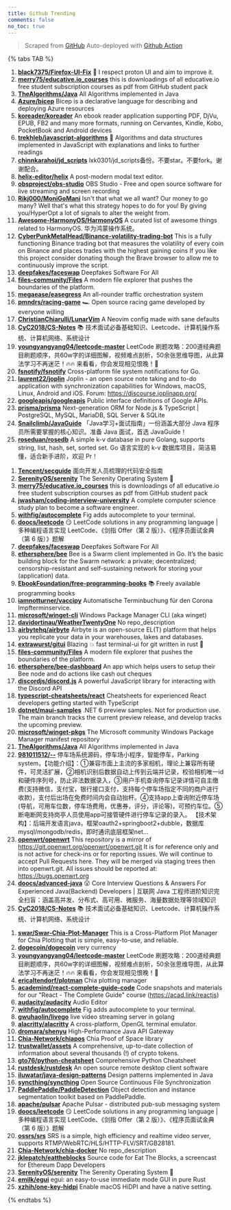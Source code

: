 ```yaml
---
title: Github Trending
comments: false
no_toc: true
---
```


> Scraped from [GitHub](https://github.com/trending)
Auto-deployed with [Github Action](https://docs.github.com/en/actions)

{% tabs TAB %}
<!-- tab Daily -->
1. [**black7375/Firefox-UI-Fix**](https://github.com/black7375/Firefox-UI-Fix)
🦊 I respect proton UI and aim to improve it.
2. [**merry75/educative.io_courses**](https://github.com/merry75/educative.io_courses)
this is downloadings of all educative.io free student subscription courses as pdf from GitHub student pack
3. [**TheAlgorithms/Java**](https://github.com/TheAlgorithms/Java)
All Algorithms implemented in Java
4. [**Azure/bicep**](https://github.com/Azure/bicep)
Bicep is a declarative language for describing and deploying Azure resources
5. [**koreader/koreader**](https://github.com/koreader/koreader)
An ebook reader application supporting PDF, DjVu, EPUB, FB2 and many more formats, running on Cervantes, Kindle, Kobo, PocketBook and Android devices
6. [**trekhleb/javascript-algorithms**](https://github.com/trekhleb/javascript-algorithms)
📝 Algorithms and data structures implemented in JavaScript with explanations and links to further readings
7. [**chinnkarahoi/jd_scripts**](https://github.com/chinnkarahoi/jd_scripts)
lxk0301/jd_scripts备份。不要star。不要fork。谢谢配合。
8. [**helix-editor/helix**](https://github.com/helix-editor/helix)
A post-modern modal text editor.
9. [**obsproject/obs-studio**](https://github.com/obsproject/obs-studio)
OBS Studio - Free and open source software for live streaming and screen recording
10. [**Rikj000/MoniGoMani**](https://github.com/Rikj000/MoniGoMani)
Isn't that what we all want? Our money to go many? Well that's what this strategy hopes to do for you! By giving you/HyperOpt a lot of signals to alter the weight from.
11. [**Awesome-HarmonyOS/HarmonyOS**](https://github.com/Awesome-HarmonyOS/HarmonyOS)
A curated list of awesome things related to HarmonyOS. 华为鸿蒙操作系统。
12. [**CyberPunkMetalHead/Binance-volatility-trading-bot**](https://github.com/CyberPunkMetalHead/Binance-volatility-trading-bot)
This is a fully functioning Binance trading bot that measures the volatility of every coin on Binance and places trades with the highest gaining coins If you like this project consider donating though the Brave browser to allow me to continuously improve the script.
13. [**deepfakes/faceswap**](https://github.com/deepfakes/faceswap)
Deepfakes Software For All
14. [**files-community/Files**](https://github.com/files-community/Files)
A modern file explorer that pushes the boundaries of the platform.
15. [**megaease/easegress**](https://github.com/megaease/easegress)
An all-rounder traffic orchestration system
16. [**pmndrs/racing-game**](https://github.com/pmndrs/racing-game)
🏎 Open source racing game developed by everyone willing
17. [**ChristianChiarulli/LunarVim**](https://github.com/ChristianChiarulli/LunarVim)
A Neovim config made with sane defaults
18. [**CyC2018/CS-Notes**](https://github.com/CyC2018/CS-Notes)
📚 技术面试必备基础知识、Leetcode、计算机操作系统、计算机网络、系统设计
19. [**youngyangyang04/leetcode-master**](https://github.com/youngyangyang04/leetcode-master)
LeetCode 刷题攻略：200道经典题目刷题顺序，共60w字的详细图解，视频难点剖析，50余张思维导图，从此算法学习不再迷茫！🔥🔥 来看看，你会发现相见恨晚！🚀
20. [**fsnotify/fsnotify**](https://github.com/fsnotify/fsnotify)
Cross-platform file system notifications for Go.
21. [**laurent22/joplin**](https://github.com/laurent22/joplin)
Joplin - an open source note taking and to-do application with synchronization capabilities for Windows, macOS, Linux, Android and iOS. Forum: https://discourse.joplinapp.org/
22. [**googleapis/googleapis**](https://github.com/googleapis/googleapis)
Public interface definitions of Google APIs.
23. [**prisma/prisma**](https://github.com/prisma/prisma)
Next-generation ORM for Node.js & TypeScript | PostgreSQL, MySQL, MariaDB, SQL Server & SQLite
24. [**Snailclimb/JavaGuide**](https://github.com/Snailclimb/JavaGuide)
「Java学习+面试指南」一份涵盖大部分 Java 程序员所需要掌握的核心知识。准备 Java 面试，首选 JavaGuide！
25. [**roseduan/rosedb**](https://github.com/roseduan/rosedb)
A simple k-v database in pure Golang, supports string, list, hash, set, sorted set. Go 语言实现的 k-v 数据库项目，简洁易懂，适合新手进阶，欢迎 Pr！
<!-- endtab -->
<!-- tab Weekly -->
1. [**Tencent/secguide**](https://github.com/Tencent/secguide)
面向开发人员梳理的代码安全指南
2. [**SerenityOS/serenity**](https://github.com/SerenityOS/serenity)
The Serenity Operating System 🐞
3. [**merry75/educative.io_courses**](https://github.com/merry75/educative.io_courses)
this is downloadings of all educative.io free student subscription courses as pdf from GitHub student pack
4. [**jwasham/coding-interview-university**](https://github.com/jwasham/coding-interview-university)
A complete computer science study plan to become a software engineer.
5. [**withfig/autocomplete**](https://github.com/withfig/autocomplete)
Fig adds autocomplete to your terminal.
6. [**doocs/leetcode**](https://github.com/doocs/leetcode)
😏 LeetCode solutions in any programming language | 多种编程语言实现 LeetCode、《剑指 Offer（第 2 版）》、《程序员面试金典（第 6 版）》题解
7. [**deepfakes/faceswap**](https://github.com/deepfakes/faceswap)
Deepfakes Software For All
8. [**ethersphere/bee**](https://github.com/ethersphere/bee)
Bee is a Swarm client implemented in Go. It’s the basic building block for the Swarm network: a private; decentralized; censorship-resistant and self-sustaining network for storing your (application) data.
9. [**EbookFoundation/free-programming-books**](https://github.com/EbookFoundation/free-programming-books)
📚 Freely available programming books
10. [**iamnotturner/vaccipy**](https://github.com/iamnotturner/vaccipy)
Automatische Terminbuchung für den Corona Impfterminservice.
11. [**microsoft/winget-cli**](https://github.com/microsoft/winget-cli)
Windows Package Manager CLI (aka winget)
12. [**davidortinau/WeatherTwentyOne**](https://github.com/davidortinau/WeatherTwentyOne)
No repo_description
13. [**airbytehq/airbyte**](https://github.com/airbytehq/airbyte)
Airbyte is an open-source EL(T) platform that helps you replicate your data in your warehouses, lakes and databases.
14. [**extrawurst/gitui**](https://github.com/extrawurst/gitui)
Blazing 💥 fast terminal-ui for git written in rust 🦀
15. [**files-community/Files**](https://github.com/files-community/Files)
A modern file explorer that pushes the boundaries of the platform.
16. [**ethersphere/bee-dashboard**](https://github.com/ethersphere/bee-dashboard)
An app which helps users to setup their Bee node and do actions like cash out cheques
17. [**discordjs/discord.js**](https://github.com/discordjs/discord.js)
A powerful JavaScript library for interacting with the Discord API
18. [**typescript-cheatsheets/react**](https://github.com/typescript-cheatsheets/react)
Cheatsheets for experienced React developers getting started with TypeScript
19. [**dotnet/maui-samples**](https://github.com/dotnet/maui-samples)
.NET 6 preview samples. Not for production use. The main branch tracks the current preview release, and develop tracks the upcoming preview.
20. [**microsoft/winget-pkgs**](https://github.com/microsoft/winget-pkgs)
The Microsoft community Windows Package Manager manifest repository
21. [**TheAlgorithms/Java**](https://github.com/TheAlgorithms/Java)
All Algorithms implemented in Java
22. [**981011512/--**](https://github.com/981011512/--)
停车场系统源码，停车场小程序，智能停车，Parking system，【功能介绍】：①兼容市面上主流的多家相机，理论上兼容所有硬件，可灵活扩展，②相机识别后数据自动上传到云端并记录，校验相机唯一id和硬件序列号，防止非法数据录入，③用户手机查询停车记录详情可自主缴费(支持微信，支付宝，银行接口支付，支持每个停车场指定不同的商户进行收款)，支付后出场在免费时间内会自动抬杆。④支持app上查询附近停车场(导航，可用车位数，停车场费用，优惠券，评分，评论等)，可预约车位。⑤断电断网支持岗亭人员使用app可接管硬件进行停车记录的录入。 【技术架构】：后端开发语言java，框架oauth2+springboot2+dubble，数据库mysql/mongodb/redis，即时通讯底层框架net…
23. [**openwrt/openwrt**](https://github.com/openwrt/openwrt)
This repository is a mirror of https://git.openwrt.org/openwrt/openwrt.git It is for reference only and is not active for check-ins or for reporting issues. We will continue to accept Pull Requests here. They will be merged via staging trees then into openwrt.git. All issues should be reported at: https://bugs.openwrt.org
24. [**doocs/advanced-java**](https://github.com/doocs/advanced-java)
😮 Core Interview Questions & Answers For Experienced Java(Backend) Developers | 互联网 Java 工程师进阶知识完全扫盲：涵盖高并发、分布式、高可用、微服务、海量数据处理等领域知识
25. [**CyC2018/CS-Notes**](https://github.com/CyC2018/CS-Notes)
📚 技术面试必备基础知识、Leetcode、计算机操作系统、计算机网络、系统设计
<!-- endtab -->
<!-- tab Monthly -->
1. [**swar/Swar-Chia-Plot-Manager**](https://github.com/swar/Swar-Chia-Plot-Manager)
This is a Cross-Platform Plot Manager for Chia Plotting that is simple, easy-to-use, and reliable.
2. [**dogecoin/dogecoin**](https://github.com/dogecoin/dogecoin)
very currency
3. [**youngyangyang04/leetcode-master**](https://github.com/youngyangyang04/leetcode-master)
LeetCode 刷题攻略：200道经典题目刷题顺序，共60w字的详细图解，视频难点剖析，50余张思维导图，从此算法学习不再迷茫！🔥🔥 来看看，你会发现相见恨晚！🚀
4. [**ericaltendorf/plotman**](https://github.com/ericaltendorf/plotman)
Chia plotting manager
5. [**academind/react-complete-guide-code**](https://github.com/academind/react-complete-guide-code)
Code snapshots and materials for our "React - The Complete Guide" course (https://acad.link/reactjs)
6. [**audacity/audacity**](https://github.com/audacity/audacity)
Audio Editor
7. [**withfig/autocomplete**](https://github.com/withfig/autocomplete)
Fig adds autocomplete to your terminal.
8. [**gwuhaolin/livego**](https://github.com/gwuhaolin/livego)
live video streaming server in golang
9. [**alacritty/alacritty**](https://github.com/alacritty/alacritty)
A cross-platform, OpenGL terminal emulator.
10. [**dromara/shenyu**](https://github.com/dromara/shenyu)
High-Performance Java API Gateway
11. [**Chia-Network/chiapos**](https://github.com/Chia-Network/chiapos)
Chia Proof of Space library
12. [**trustwallet/assets**](https://github.com/trustwallet/assets)
A comprehensive, up-to-date collection of information about several thousands (!) of crypto tokens.
13. [**gto76/python-cheatsheet**](https://github.com/gto76/python-cheatsheet)
Comprehensive Python Cheatsheet
14. [**rustdesk/rustdesk**](https://github.com/rustdesk/rustdesk)
An open source remote desktop client software
15. [**iluwatar/java-design-patterns**](https://github.com/iluwatar/java-design-patterns)
Design patterns implemented in Java
16. [**syncthing/syncthing**](https://github.com/syncthing/syncthing)
Open Source Continuous File Synchronization
17. [**PaddlePaddle/PaddleDetection**](https://github.com/PaddlePaddle/PaddleDetection)
Object detection and instance segmentation toolkit based on PaddlePaddle.
18. [**apache/pulsar**](https://github.com/apache/pulsar)
Apache Pulsar - distributed pub-sub messaging system
19. [**doocs/leetcode**](https://github.com/doocs/leetcode)
😏 LeetCode solutions in any programming language | 多种编程语言实现 LeetCode、《剑指 Offer（第 2 版）》、《程序员面试金典（第 6 版）》题解
20. [**ossrs/srs**](https://github.com/ossrs/srs)
SRS is a simple, high efficiency and realtime video server, supports RTMP/WebRTC/HLS/HTTP-FLV/SRT/GB28181.
21. [**Chia-Network/chia-docker**](https://github.com/Chia-Network/chia-docker)
No repo_description
22. [**jklepatch/eattheblocks**](https://github.com/jklepatch/eattheblocks)
Source code for Eat The Blocks, a screencast for Ethereum Dapp Developers
23. [**SerenityOS/serenity**](https://github.com/SerenityOS/serenity)
The Serenity Operating System 🐞
24. [**emilk/egui**](https://github.com/emilk/egui)
egui: an easy-to-use immediate mode GUI in pure Rust
25. [**xzhih/one-key-hidpi**](https://github.com/xzhih/one-key-hidpi)
Enable macOS HiDPI and have a native setting.
<!-- endtab -->
{% endtabs %}

